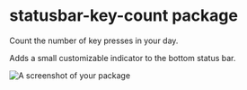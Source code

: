 # statusbar-key-count package

Count the number of key presses in your day.

Adds a small customizable indicator to the bottom status bar.

![A screenshot of your package](https://github.com/JChanceHud/statusbar-key-count/blob/master/screenie.gif)
